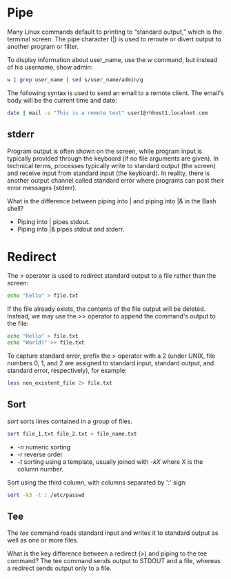 <h1>Pipe</h1>
Many Linux commands default to printing to “standard output,” which is the terminal screen. 
The pipe character (|) is used to reroute or divert output to another program or filter.

To display information about user_name, use the <i>w</i> command, but instead of his username, show admin:

```bash
w | grep user_name | sed s/user_name/admin/g
```

The following syntax is used to send an email to a remote client. The email's body will be the current time and date:

```bash
date | mail -s "This is a remote test" user1@rhhost1.localnet.com
```

<h2>stderr</h2>
Program output is often shown on the screen, while program input is typically provided through the keyboard (if no file arguments are given). In technical terms, processes typically write to standard output (the screen) and receive input from standard input (the keyboard). In reality, there is another output channel called standard error where programs can post their error messages (stderr).

What is the difference between piping into | and piping into |& in the Bash shell?
* Piping into | pipes stdout. 
* Piping into |& pipes stdout and stderr.

<h1>Redirect</h1>

The > operator is used to redirect standard output to a file rather than the screen:

```bash
echo "hello" > file.txt
```

If the file already exists, the contents of the file output will be deleted. Instead, we may use the >> operator to append the command's output to the file:

```bash
echo "Hello" > file.txt
echo "World!" >> file.txt
```

To capture standard error, prefix the > operator with a 2 (under UNIX, file numbers 0, 1, and 2 are assigned to standard input, standard output, and standard error, respectively), for example:

```bash
less non_existent_file 2> file.txt
```

<h2>Sort</h2>

<i>sort</i> sorts lines contained in a group of files.
 
 ```bash
sort file_1.txt file_2.txt > file_name.txt
```

* <i>-n</i> numeric sorting
* <i>-r</i> reverse order
* <i>-t</i> sorting using a template, usually joined with <i>-kX</i> where X is the column number.

Sort using the third column, with columns separated by ':' sign:

 ```bash
sort -k3 -t : /etc/passwd
```

<h2>Tee</h2>
The <i>tee</i> command reads standard input and writes it to standard output as well as one or more files.

What is the key difference between a redirect (>) and piping to the tee command?
The tee command sends output to STDOUT and a file, whereas a redirect sends output only to a file.

